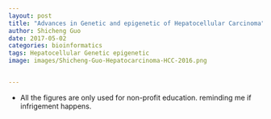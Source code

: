 ```yaml
---
layout: post
title: "Advances in Genetic and epigenetic of Hepatocellular Carcinoma"
author: Shicheng Guo
date: 2017-05-02
categories: bioinformatics
tags: Hepatocellular Genetic epigenetic
image: images/Shicheng-Guo-Hepatocarcinoma-HCC-2016.png	


---
```


* All the figures are only used for non-profit education. reminding me if infrigement happens.

